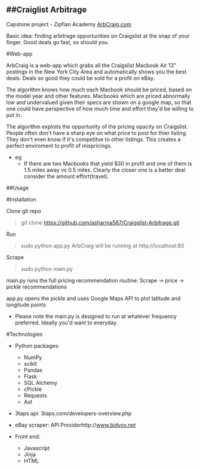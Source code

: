 ##Craiglist Arbitrage
------------------
Capstone project - Zipfian Academy
[ArbCraig.com](http://ArbCraig.com)

Basic idea: finding arbitrage opportunities on Craigslist at the snap of your finger. Good deals go fast, so should you.

#Web-app

ArbCraig is a web-app which grabs all the Craigslist Macbook Air 13" postings in the New York City Area and automatically shows you the best deals. Deals so good they could be sold for a profit on eBay. 

The algorithm knows how much each Macbook should be priced, based on the model year and other features. Macbooks which are priced abnormally low and undervalued given their specs are shown on a google map, so that one could have perspective of how much time and effort they'd be willing to put in.

The algorithm exploits the opportunity of the pricing opacity on Craigslist. People often don't have a sharp eye on what price to post for thier listing. They don't even know if it's competitve to other listings. This creates a perfect enviroment to profit of mispricings.


* eg
	* If there are two Macbooks that yield $30 in profit and one of them is 1.5 miles away vs 0.5 miles. Clearly the closer one is a better deal consider the amount effort(travel).

##Usage

#Installation

Clone git repo
> git clone https://github.com/asharma567/Craigslist-Arbitrage.git

Run

> sudo python app.py
ArbCraig will be running at http://localhost:80

Scrape

> sudo python main.py

main.py runs the full pricing recommendation routine:
Scrape -> price -> pickle recommendations

app.py opens the pickle and uses Google Maps API to plot latitude and longitude points

* Please note the main.py is designed to run at whatever frequency preferred. Ideally you'd want to everyday.

#Technologies

* Python packages:

	* NumPy
	* scikit
	* Pandas
	* Flask
	* SQL Alchemy
	* cPickle
	* Requests
	* Ast

* 3taps api: 3taps.com/developers-overview.php
* eBay scraper: API Providerhttp://www.bidvoy.net

* Front end:

	* Javascript
	* Jinja
	* HTML

